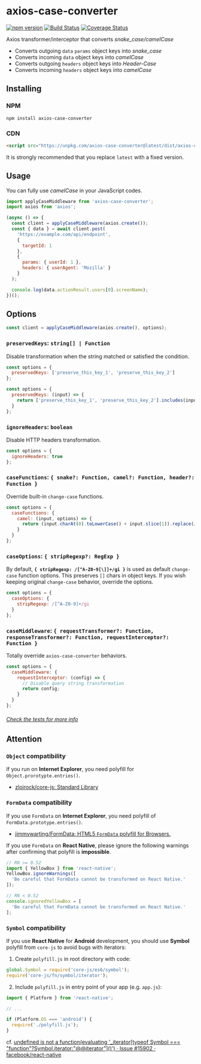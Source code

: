 # axios-case-converter

[![npm version](https://badge.fury.io/js/axios-case-converter.svg)](https://badge.fury.io/js/axios-case-converter)
[![Build Status](https://travis-ci.com/mpyw/axios-case-converter.svg?branch=master)](https://travis-ci.com/mpyw/axios-case-converter)
[![Coverage Status](https://coveralls.io/repos/github/mpyw/axios-case-converter/badge.svg?branch=master)](https://coveralls.io/github/mpyw/axios-case-converter?branch=master)

Axios transformer/interceptor that converts _snake_case/camelCase_

- Converts outgoing `data` `params` object keys into _snake_case_
- Converts incoming `data` object keys into _camelCase_
- Converts outgoing `headers` object keys into _Header-Case_
- Converts incoming `headers` object keys into _camelCase_

## Installing

### NPM

```
npm install axios-case-converter
```

### CDN

```html
<script src="https://unpkg.com/axios-case-converter@latest/dist/axios-case-converter.min.js"></script>
```

It is strongly recommended that you replace `latest` with a fixed version.

## Usage

You can fully use _camelCase_ in your JavaScript codes.

```js
import applyCaseMiddleware from 'axios-case-converter';
import axios from 'axios';

(async () => {
  const client = applyCaseMiddleware(axios.create());
  const { data } = await client.post(
    'https://example.com/api/endpoint',
    {
      targetId: 1
    },
    {
      params: { userId: 1 },
      headers: { userAgent: 'Mozilla' }
    }
  );

  console.log(data.actionResult.users[0].screenName);
})();
```

## Options

```js
const client = applyCaseMiddleware(axios.create(), options);
```

### `preservedKeys`: `string[] | Function`

Disable transformation when the string matched or satisfied the condition.

```js
const options = {
  preservedKeys: ['preserve_this_key_1', 'preserve_this_key_2']
};
```

```js
const options = {
  preservedKeys: (input) => {
    return ['preserve_this_key_1', 'preserve_this_key_2'].includes(input);
  }
};
```

### `ignoreHeaders`: `boolean`

Disable HTTP headers transformation.

```js
const options = {
  ignoreHeaders: true
};
```

### `caseFunctions`: `{ snake?: Function, camel?: Function, header?: Function }`

Override built-in `change-case` functions.

```js
const options = {
  caseFunctions: {
    camel: (input, options) => {
      return (input.charAt(0).toLowerCase() + input.slice(1)).replace(/[-_](.)/g, (match, group1) => group1.toUpperCase());
    }
  }
};
```


### `caseOptions`: `{ stripRegexp?: RegExp }`

By default, **`{ stripRegexp: /[^A-Z0-9[\]]+/gi }`** is used as default `change-case` function options.
This preserves `[]` chars in object keys.
If you wish keeping original `change-case` behavior, override the options.

```js
const options = {
  caseOptions: {
    stripRegexp: /[^A-Z0-9]+/gi
  }
};
```

### `caseMiddleware`: `{ requestTransformer?: Function, responseTransformer?: Function, requestInterceptor?: Function }`

Totally override `axios-case-converter` behaviors.

```js
const options = {
  caseMiddleware: {
    requestInterceptor: (config) => {
      // Disable query string transformation
      return config;
    }
  }
};
```

###### [Check the tests for more info](test)

## Attention

### `Object` compatibility

If you run on **Internet Explorer**, you need polyfill for `Object.prorotypte.entries()`.

- [zloirock/core-js: Standard Library](https://github.com/zloirock/core-js)

### `FormData` compatibility

If you use `FormData` on **Internet Explorer**, you need polyfill of `FormData.prototype.entries()`.

- [jimmywarting/FormData: HTML5 `FormData` polyfill for Browsers.](https://github.com/jimmywarting/FormData)

If you use `FormData` on **React Native**, please ignore the following warnings after confirming that polyfill is **impossible**.

```js
// RN >= 0.52
import { YellowBox } from 'react-native';
YellowBox.ignoreWarnings([
  'Be careful that FormData cannot be transformed on React Native.'
]);

// RN < 0.52
console.ignoredYellowBox = [
  'Be careful that FormData cannot be transformed on React Native.'
];
```

### `Symbol` compatibility

If you use **React Native** for **Android** development, you should use **Symbol** polyfill from `core-js` to avoid bugs with iterators:

1. Create `polyfill.js` in root directory with code:

```js
global.Symbol = require('core-js/es6/symbol');
require('core-js/fn/symbol/iterator');
```

2. Include `polyfill.js` in entry point of your app (e.g. `app.js`):

```js
import { Platform } from 'react-native';

// ...

if (Platform.OS === 'android') {
  require('./polyfill.js');
}
```

cf. [undefined is not a function(evaluating '_iterator\[typeof Symbol === "function"?Symbol.iterator:"@@iterator"\]()') · Issue #15902 · facebook/react-native](https://github.com/facebook/react-native/issues/15902)

